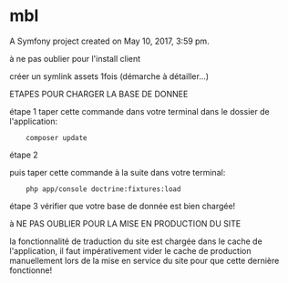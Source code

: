 mbl
===

A Symfony project created on May 10, 2017, 3:59 pm.



à ne pas oublier pour l'install client

créer un symlink assets 1fois (démarche à détailler...)










ETAPES POUR CHARGER LA BASE DE DONNEE

étape 1  taper cette commande dans votre terminal dans le dossier de l'application:

        composer update

étape 2 

puis taper cette commande à la suite dans votre terminal:

        php app/console doctrine:fixtures:load


étape 3 vérifier que votre base de donnée est bien chargée!





à NE PAS OUBLIER POUR LA MISE EN PRODUCTION DU SITE

la fonctionnalité de traduction du site est chargée dans le cache de l'application,
il faut impérativement vider le cache de production manuellement lors de la mise en service du site pour que cette dernière fonctionne!
